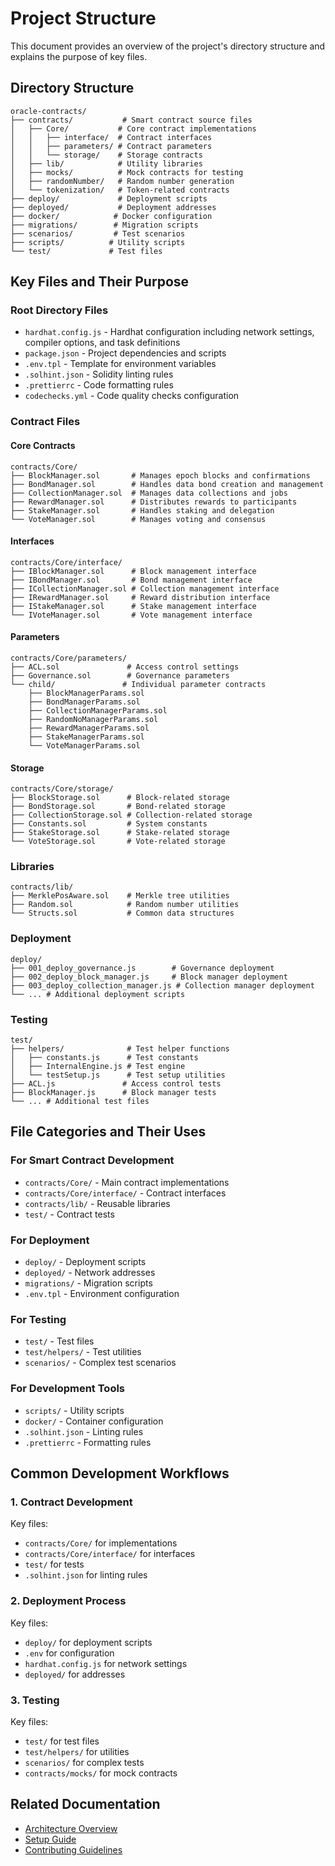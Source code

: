 # Project Structure

This document provides an overview of the project's directory structure and explains the purpose of key files.

## Directory Structure

```
oracle-contracts/
├── contracts/           # Smart contract source files
│   ├── Core/           # Core contract implementations
│   │   ├── interface/  # Contract interfaces
│   │   ├── parameters/ # Contract parameters
│   │   └── storage/    # Storage contracts
│   ├── lib/            # Utility libraries
│   ├── mocks/          # Mock contracts for testing
│   ├── randomNumber/   # Random number generation
│   └── tokenization/   # Token-related contracts
├── deploy/             # Deployment scripts
├── deployed/           # Deployment addresses
├── docker/            # Docker configuration
├── migrations/        # Migration scripts
├── scenarios/         # Test scenarios
├── scripts/          # Utility scripts
└── test/             # Test files
```

## Key Files and Their Purpose

### Root Directory Files

- `hardhat.config.js` - Hardhat configuration including network settings, compiler options, and task definitions
- `package.json` - Project dependencies and scripts
- `.env.tpl` - Template for environment variables
- `.solhint.json` - Solidity linting rules
- `.prettierrc` - Code formatting rules
- `codechecks.yml` - Code quality checks configuration

### Contract Files

#### Core Contracts

```
contracts/Core/
├── BlockManager.sol       # Manages epoch blocks and confirmations
├── BondManager.sol        # Handles data bond creation and management
├── CollectionManager.sol  # Manages data collections and jobs
├── RewardManager.sol      # Distributes rewards to participants
├── StakeManager.sol       # Handles staking and delegation
└── VoteManager.sol        # Manages voting and consensus
```

#### Interfaces

```
contracts/Core/interface/
├── IBlockManager.sol      # Block management interface
├── IBondManager.sol       # Bond management interface
├── ICollectionManager.sol # Collection management interface
├── IRewardManager.sol     # Reward distribution interface
├── IStakeManager.sol      # Stake management interface
└── IVoteManager.sol       # Vote management interface
```

#### Parameters

```
contracts/Core/parameters/
├── ACL.sol               # Access control settings
├── Governance.sol        # Governance parameters
└── child/               # Individual parameter contracts
    ├── BlockManagerParams.sol
    ├── BondManagerParams.sol
    ├── CollectionManagerParams.sol
    ├── RandomNoManagerParams.sol
    ├── RewardManagerParams.sol
    ├── StakeManagerParams.sol
    └── VoteManagerParams.sol
```

#### Storage

```
contracts/Core/storage/
├── BlockStorage.sol      # Block-related storage
├── BondStorage.sol       # Bond-related storage
├── CollectionStorage.sol # Collection-related storage
├── Constants.sol         # System constants
├── StakeStorage.sol      # Stake-related storage
└── VoteStorage.sol       # Vote-related storage
```

### Libraries

```
contracts/lib/
├── MerklePosAware.sol    # Merkle tree utilities
├── Random.sol            # Random number utilities
└── Structs.sol           # Common data structures
```

### Deployment

```
deploy/
├── 001_deploy_governance.js        # Governance deployment
├── 002_deploy_block_manager.js     # Block manager deployment
├── 003_deploy_collection_manager.js # Collection manager deployment
└── ... # Additional deployment scripts
```

### Testing

```
test/
├── helpers/              # Test helper functions
│   ├── constants.js      # Test constants
│   ├── InternalEngine.js # Test engine
│   └── testSetup.js      # Test setup utilities
├── ACL.js               # Access control tests
├── BlockManager.js      # Block manager tests
└── ... # Additional test files
```

## File Categories and Their Uses

### For Smart Contract Development
- `contracts/Core/` - Main contract implementations
- `contracts/Core/interface/` - Contract interfaces
- `contracts/lib/` - Reusable libraries
- `test/` - Contract tests

### For Deployment
- `deploy/` - Deployment scripts
- `deployed/` - Network addresses
- `migrations/` - Migration scripts
- `.env.tpl` - Environment configuration

### For Testing
- `test/` - Test files
- `test/helpers/` - Test utilities
- `scenarios/` - Complex test scenarios

### For Development Tools
- `scripts/` - Utility scripts
- `docker/` - Container configuration
- `.solhint.json` - Linting rules
- `.prettierrc` - Formatting rules

## Common Development Workflows

### 1. Contract Development
Key files:
- `contracts/Core/` for implementations
- `contracts/Core/interface/` for interfaces
- `test/` for tests
- `.solhint.json` for linting rules

### 2. Deployment Process
Key files:
- `deploy/` for deployment scripts
- `.env` for configuration
- `hardhat.config.js` for network settings
- `deployed/` for addresses

### 3. Testing
Key files:
- `test/` for test files
- `test/helpers/` for utilities
- `scenarios/` for complex tests
- `contracts/mocks/` for mock contracts

## Related Documentation
- [Architecture Overview](architecture.md)
- [Setup Guide](setup-and-installation.md)
- [Contributing Guidelines](contributing.md)